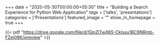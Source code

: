 +++
date = "2020-05-30T00:00:00+05:30"
title = "Building a Search Experience for Python Web Application"
tags  = ['talks', 'presentations']
categories = ['Presentations']
featured_image = ""
show_in_homepage = true
+++

{{< pdf "https://drive.google.com/file/d/1QnZlTwX65-Cklssu1BC9NRmb-FZej08K/preview" >}}